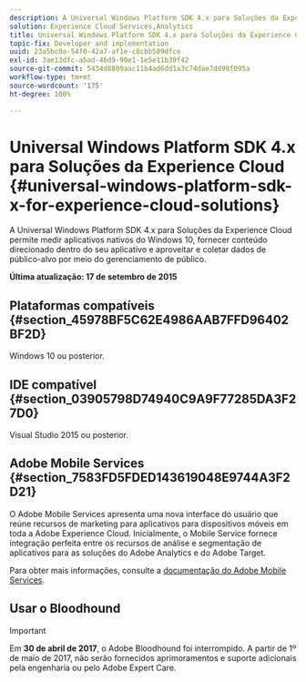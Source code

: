 ```yaml
---
description: A Universal Windows Platform SDK 4.x para Soluções da Experience Cloud permite medir aplicativos nativos do Windows 10, fornecer conteúdo direcionado dentro do seu aplicativo e aproveitar e coletar dados de público-alvo por meio do gerenciamento de público.
solution: Experience Cloud Services,Analytics
title: Universal Windows Platform SDK 4.x para Soluções da Experience Cloud
topic-fix: Developer and implementation
uuid: 23a5bc0a-54f0-42a7-af1e-c8cbb509dfce
exl-id: 3ae13dfc-a5ad-46d9-90e1-1e5e11b39f42
source-git-commit: 5434d8809aac11b4ad6dd1a3c74dae7dd98f095a
workflow-type: tm+mt
source-wordcount: '175'
ht-degree: 100%

---
```


# Universal Windows Platform SDK 4.x para Soluções da Experience Cloud {#universal-windows-platform-sdk-x-for-experience-cloud-solutions}

A Universal Windows Platform SDK 4.x para Soluções da Experience Cloud permite medir aplicativos nativos do Windows 10, fornecer conteúdo direcionado dentro do seu aplicativo e aproveitar e coletar dados de público-alvo por meio do gerenciamento de público.

**Última atualização: 17 de setembro de 2015**

## Plataformas compatíveis {#section_45978BF5C62E4986AAB7FFD96402BF2D}

Windows 10 ou posterior.

## IDE compatível {#section_03905798D74940C9A9F77285DA3F27D0}

Visual Studio 2015 ou posterior.

## Adobe Mobile Services {#section_7583FD5FDED143619048E9744A3F2D21}

O Adobe Mobile Services apresenta uma nova interface do usuário que reúne recursos de marketing para aplicativos para dispositivos móveis em toda a Adobe Experience Cloud. Inicialmente, o Mobile Service fornece integração perfeita entre os recursos de análise e segmentação de aplicativos para as soluções do Adobe Analytics e do Adobe Target.

Para obter mais informações, consulte a [documentação do Adobe Mobile Services](/help/using/home.md).

## Usar o Bloodhound

>[!IMPORTANT]
>
>Em **30 de abril de 2017**, o Adobe Bloodhound foi interrompido. A partir de 1º de maio de 2017, não serão fornecidos aprimoramentos e suporte adicionais pela engenharia ou pelo Adobe Expert Care.
